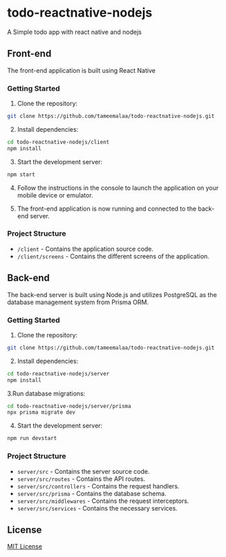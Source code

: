 # todo-reactnative-nodejs
A Simple todo app with react native and nodejs

## Front-end

The front-end application is built using React Native


### Getting Started

1. Clone the repository:

```bash
git clone https://github.com/tameemalaa/todo-reactnative-nodejs.git
```

2. Install dependencies:

```bash
cd todo-reactnative-nodejs/client
npm install
```

3. Start the development server:

```bash
npm start
```

4. Follow the instructions in the console to launch the application on your mobile device or emulator.

5. The front-end application is now running and connected to the back-end server.

### Project Structure

- `/client` - Contains the application source code.
- `/client/screens` - Contains the different screens of the application.

## Back-end

The back-end server is built using Node.js and utilizes PostgreSQL as the database management system from Prisma ORM.
### Getting Started

1. Clone the repository:

```bash
git clone https://github.com/tameemalaa/todo-reactnative-nodejs.git
```

2. Install dependencies:

```bash
cd todo-reactnative-nodejs/server
npm install
```
3.Run database migrations:
```bash
cd todo-reactnative-nodejs/server/prisma
npx prisma migrate dev
```

4. Start the development server:

```bash
npm run devstart
```
### Project Structure

- `server/src` - Contains the server source code.
- `server/src/routes` - Contains the API routes.
- `server/src/controllers` - Contains the request handlers.
- `server/src/prisma` - Contains the database schema.
- `server/src/middlewares` - Contains the request interceptors.
- `server/src/services` - Contains the necessary services.

## License

[MIT License](LICENSE)